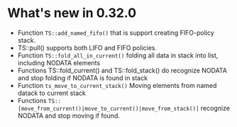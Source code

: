 # What's new in 0.32.0

* Function ```TS::add_named_fifo()``` that is support creating FIFO-policy stack.
* TS::pull() supports both LIFO and FIFO policies.
* Function ```TS::fold_all_in_current()``` folding all data in stack into list, including NODATA elements
* Functions TS::fold_current() and TS::fold_stack() do recognize NODATA and stop folding if NODATA is found in stack
* Function ```ts_move_to_current_stack()``` Moving elements from named datack to current stack
* Functions ```TS::[move_from_current()|move_to_current()|move_from_stack()]``` recognize NODATA and stop moving if found.
